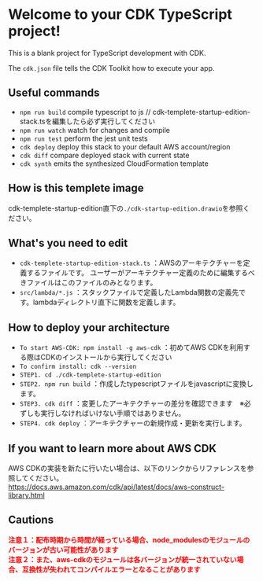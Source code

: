 # Welcome to your CDK TypeScript project!

This is a blank project for TypeScript development with CDK.

The `cdk.json` file tells the CDK Toolkit how to execute your app.

## Useful commands

 * `npm run build`   compile typescript to js // cdk-templete-startup-edition-stack.tsを編集したら必ず実行してください
 * `npm run watch`   watch for changes and compile
 * `npm run test`    perform the jest unit tests
 * `cdk deploy`      deploy this stack to your default AWS account/region
 * `cdk diff`        compare deployed stack with current state
 * `cdk synth`       emits the synthesized CloudFormation template

## How is this templete image
cdk-templete-startup-edition直下の`./cdk-startup-edition.drawio`を参照ください。

## What's you need to edit

 * `cdk-templete-startup-edition-stack.ts` ：AWSのアーキテクチャーを定義するファイルです。
                                            ユーザーがアーキテクチャー定義のために編集するべきファイルはこのファイルのみとなります。
 * `src/lambda/*.js` ：スタックファイルで定義したLambda関数の定義先です。lambdaディレクトリ直下に関数を定義します。

## How to deploy your architecture
 * `To start AWS-CDK: npm install -g aws-cdk` ：初めてAWS CDKを利用する際はCDKのインストールから実行してください
 * `To confirm install: cdk --version`
 * `STEP1. cd ./cdk-templete-startup-edition`
 * `STEP2. npm run build` ：作成したtypescriptファイルをjavascriptに変換します。
 * `STEP3. cdk diff` ：変更したアーキテクチャーの差分を確認できます　※必ずしも実行しなければいけない手順ではありません。
 * `STEP4. cdk deploy` ：アーキテクチャーの新規作成・更新を実行します。

## If you want to learn more about AWS CDK
AWS CDKの実装を新たに行いたい場合は、以下のリンクからリファレンスを参照してください。</br>
https://docs.aws.amazon.com/cdk/api/latest/docs/aws-construct-library.html </br>

## Cautions
<strong style="color: red;">注意１：配布時期から時間が経っている場合、node_modulesのモジュールのバージョンが古い可能性があります</strong></br>
<strong style="color: red;">注意２：また、aws-cdkのモジュールは各バージョンが統一されていない場合、互換性が失われてコンパイルエラーとなることがあります</strong>